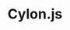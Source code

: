 ---
codehost: https://github.com/https://github.com/hybridgroup/cylon
logohandle: cylonjs
sort: cylonjs
title: Cylon.js
twitter: https://x.com/CylonJS
website: https://cylonjs.com/
---